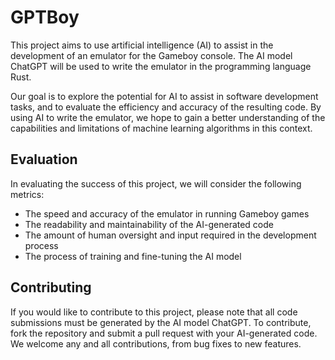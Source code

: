 # GPTBoy

This project aims to use artificial intelligence (AI) to assist in the development of an emulator for the Gameboy console. The AI model ChatGPT will be used to write the emulator in the programming language Rust.

Our goal is to explore the potential for AI to assist in software development tasks, and to evaluate the efficiency and accuracy of the resulting code. By using AI to write the emulator, we hope to gain a better understanding of the capabilities and limitations of machine learning algorithms in this context.

## Evaluation

In evaluating the success of this project, we will consider the following metrics:

- The speed and accuracy of the emulator in running Gameboy games
- The readability and maintainability of the AI-generated code
- The amount of human oversight and input required in the development process
- The process of training and fine-tuning the AI model

## Contributing

If you would like to contribute to this project, please note that all code submissions must be generated by the AI model ChatGPT. To contribute, fork the repository and submit a pull request with your AI-generated code. We welcome any and all contributions, from bug fixes to new features.
